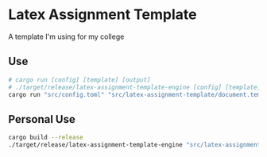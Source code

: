 # Latex Assignment Template

A template I'm using for my college

## Use

```sh
# cargo run [config] [template] [output]
# ./target/release/latex-assignment-template-engine [config] [template] [output]
cargo run "src/config.toml" "src/latex-assignment-template/document.template.tex" "document.tex"
```

## Personal Use

```sh
cargo build --release
./target/release/latex-assignment-template-engine "src/latex-assignment-template-engine.config/config.toml" "src/latex-assignment-template/document.template.tex" "document.tex"
```
